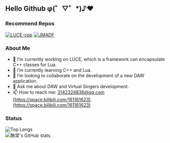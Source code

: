 ## Hello Github  φ(゜▽゜*)♪❤️  

### Recommend Repos  
[![LUCE-cpp](https://github-readme-stats.vercel.app/api/pin/?username=FangCunWuChang&repo=LUCE-cpp&theme=omni)](https://github.com/FangCunWuChang/LUCE-cpp)
[![JMADF](https://github-readme-stats.vercel.app/api/pin/?username=FangCunWuChang&repo=JMADF&theme=omni)](https://github.com/FangCunWuChang/JMADF)  

### About Me  
- 🔭 I’m currently working on LUCE, which is a framework can encapsulate C++ classes for Lua.  
- 🌱 I’m currently learning C++ and Lua.  
- 👯 I’m looking to collaborate on the development of a new DAW application.  
- 💬 Ask me about DAW and Virtual Singers development.  
- 📫 How to reach me: 3142324836@qq.com    [https://space.bilibili.com/161161623](https://space.bilibili.com/161161623)  

### Status  
![Top Langs](https://github-readme-stats.vercel.app/api/top-langs/?username=FangCunWuChang&layout=compact&theme=omni)  
![無常's GitHub stats](https://github-readme-stats.vercel.app/api?username=FangCunWuChang&count_private=true&show_icons=true&theme=omni)  
